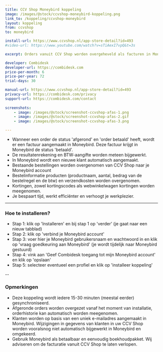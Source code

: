 ```yaml
---
title: CCV Shop Moneybird koppeling
image: /images/@stock/ccvshop-moneybird-koppeling.png
link_to: /koppeling/ccvshop-moneybird
layout: koppeling
from: ccvshop
to: moneybird

install-url: https://www.ccvshop.nl/app-store-detail?id=493
#video-url: https://www.youtube.com/watch?v=sTiAexI7vpQ&t=3s

excerpt: Orders vanuit CCV Shop worden overgeheveld als facturen in Moneybird. 

developer: Combidesk  
developer-url: https://combidesk.com
price-per-month: 6
price-per-year: 72
trial-days: 30

manual-url: https://www.ccvshop.nl/app-store-detail?id=493
privacy-url: https://combidesk.com/privacy
support-url: https://combidesk.com/contact
      
screenshots:
    - image: /images/@stock/screenshot-ccvshop-afas-1.png
    - image: /images/@stock/screenshot-ccvshop-afas-2.gif
    - image: /images/@stock/screenshot-ccvshop-afas-3.png

---
```


* Wanneer een order de status 'afgerond' en 'order betaald' heeft, wordt er een factuur aangemaakt in Moneybird. Deze factuur krijgt in Moneybird de status 'betaald'.
* De resultatenrekening en BTW-aangifte worden meteen bijgewerkt.
* In Moneybird wordt een nieuwe klant automatisch aangemaakt.
* Bestaande bestellingen worden overgenomen van CCV Shop naar je Moneybird account
* Bestelinformatie producten (productnaam, aantal, bedrag van de bestelregel en de btw) en verzendkosten worden overgenomen.
* Kortingen, zowel kortingscodes als webwinkelwagen kortingen worden meegenomen.
* Je bespaart tijd, werkt efficiënter en verhoogt je werkplezier.

---

### Hoe te installeren?
* Stap 1: klik op 'Installeren' en bij stap 1 op 'verder' (je gaat naar een nieuw tabblad)
* Stap 2: klik op 'verbind je Moneybird account'
* Stap 3: voer hier je Moneybird gebruikersnaam en wachtwoord in en klik op 'vraag goedkeuring aan Moneybird' (je wordt tijdelijk naar Moneybird gestuurd)
* Stap 4: vink aan 'Geef Combidesk toegang tot mijn Moneybird account' en klik op 'opslaan'
* Stap 5: selecteer eventueel een profiel en klik op 'installeer koppeling'

--

### Opmerkingen
* Deze koppeling wordt iedere 15-30 minuten (meestal eerder) gesynchroniseerd.
* Afgeronde orders worden overgezet vanaf het moment van installatie, orderhistorie kan automatisch worden meegenomen.
* Klanten worden op basis van een uniek e-mailadres aangemaakt in Moneybird. Wijzigingen in gegevens van klanten in uw CCV Shop worden vooralsnog niet automatisch bijgewerkt in Moneybird en omgekeerd.
* Gebruik Moneybird als betaalbaar en eenvoudig boekhoudpakket. Wij adviseren om de facturatie vanuit CCV Shop te laten verlopen.